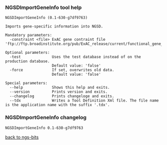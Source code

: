 ### NGSDImportGeneInfo tool help
	NGSDImportGeneInfo (0.1-630-g7df9763)
	
	Imports gene-specific information into NGSD.
	
	Mandatory parameters:
	  -constraint <file> ExAC gene contraint file 'ftp://ftp.broadinstitute.org/pub/ExAC_release/current/functional_gene_constraint/fordist_cleaned_exac_nonTCGA_z_pli_rec_null_data.txt'.
	
	Optional parameters:
	  -test              Uses the test database instead of on the production database.
	                     Default value: 'false'
	  -force             If set, overwrites old data.
	                     Default value: 'false'
	
	Special parameters:
	  --help             Shows this help and exits.
	  --version          Prints version and exits.
	  --changelog        Prints changeloge and exits.
	  --tdx              Writes a Tool Definition Xml file. The file name is the application name with the suffix '.tdx'.
	
### NGSDImportGeneInfo changelog
	NGSDImportGeneInfo 0.1-630-g7df9763
	
[back to ngs-bits](https://github.com/imgag/ngs-bits)